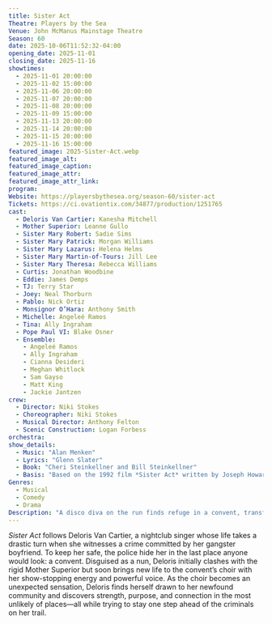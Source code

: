 ```yaml
---
title: Sister Act
Theatre: Players by the Sea
Venue: John McManus Mainstage Theatre
Season: 60
date: 2025-10-06T11:52:32-04:00
opening_date: 2025-11-01
closing_date: 2025-11-16
showtimes:
  - 2025-11-01 20:00:00
  - 2025-11-02 15:00:00
  - 2025-11-06 20:00:00
  - 2025-11-07 20:00:00
  - 2025-11-08 20:00:00
  - 2025-11-09 15:00:00
  - 2025-11-13 20:00:00
  - 2025-11-14 20:00:00
  - 2025-11-15 20:00:00
  - 2025-11-16 15:00:00
featured_image: 2025-Sister-Act.webp
featured_image_alt: 
featured_image_caption: 
featured_image_attr: 
featured_image_attr_link: 
program:
Website: https://playersbythesea.org/season-60/sister-act
Tickets: https://ci.ovationtix.com/34877/production/1251765
cast:
  - Deloris Van Cartier: Kanesha Mitchell
  - Mother Superior: Leanne Gullo
  - Sister Mary Robert: Sadie Sims
  - Sister Mary Patrick: Morgan Williams
  - Sister Mary Lazarus: Helena Helms
  - Sister Mary Martin-of-Tours: Jill Lee
  - Sister Mary Theresa: Rebecca Williams
  - Curtis: Jonathan Woodbine
  - Eddie: James Demps
  - TJ: Terry Star
  - Joey: Neal Thorburn
  - Pablo: Nick Ortiz
  - Monsignor O’Hara: Anthony Smith
  - Michelle: Angeleé Ramos
  - Tina: Ally Ingraham
  - Pope Paul VI: Blake Osner
  - Ensemble:
    - Angeleé Ramos
    - Ally Ingraham
    - Cianna Desideri
    - Meghan Whitlock
    - Sam Gayso
    - Matt King
    - Jackie Jantzen
crew:
  - Director: Niki Stokes
  - Choreographer: Niki Stokes
  - Musical Director: Anthony Felton
  - Scenic Construction: Logan Forbess
orchestra:
show_details: 
  - Music: "Alan Menken"
  - Lyrics: "Glenn Slater"
  - Book: "Cheri Steinkellner and Bill Steinkellner"
  - Basis: "Based on the 1992 film *Sister Act* written by Joseph Howard"
Genres:
  - Musical
  - Comedy
  - Drama
Description: "A disco diva on the run finds refuge in a convent, transforming a struggling choir into a sensational musical force while discovering the true meaning of sisterhood."
---
```

*Sister Act* follows Deloris Van Cartier, a nightclub singer whose life takes a drastic turn when she witnesses a crime committed by her gangster boyfriend. To keep her safe, the police hide her in the last place anyone would look: a convent. Disguised as a nun, Deloris initially clashes with the rigid Mother Superior but soon brings new life to the convent’s choir with her show-stopping energy and powerful voice. As the choir becomes an unexpected sensation, Deloris finds herself drawn to her newfound community and discovers strength, purpose, and connection in the most unlikely of places—all while trying to stay one step ahead of the criminals on her trail.